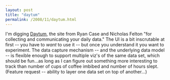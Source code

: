 ```yaml
---
layout: post
title: "daytum"
permalink: /2008/11/daytum.html
---
```


<p>I'm digging <a href="http://daytum.com/sippey">Daytum</a>, the site from Ryan Case and Nicholas Felton "for collecting and communicating your daily data."  The UI is a bit inscrutable at first -- you have to <em>want</em> to use it -- but once you understand it you want to experiment.  The data capture mechanism -- and the underlying data model -- is flexible enough to support multiple viz's of the same data set, which should be fun...as long as I can figure out something more interesting to track than number of cups of coffee imbibed and number of hours slept.  (Feature request -- ability to layer one data set on top of another...)</p>



